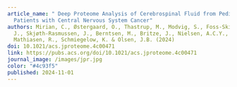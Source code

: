 ```yaml
---
article_name: " Deep Proteome Analysis of Cerebrospinal Fluid from Pediatric
  Patients with Central Nervous System Cancer"
authors: Mirian, C., Østergaard, O., Thastrup, M., Modvig, S., Foss-Skiftesvik,
  J., Skjøth-Rasmussen, J., Berntsen, M., Britze, J., Nielsen, A.C.Y.,
  Mathiasen, R., Schmiegelow, K. & Olsen, J.B. (2024)
doi: 10.1021/acs.jproteome.4c00471
link: https://pubs.acs.org/doi/10.1021/acs.jproteome.4c00471
journal_image: /images/jpr.jpg
color: "#4c93f5"
published: 2024-11-01
---
```

